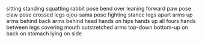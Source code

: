 sitting
standing
squatting
rabbit pose
bend over
leaning forward
paw pose
claw pose
crossed legs
ojou-sama pose
fighting stance
legs apart
arms up
arms behind back
arms behind head
hands on hips
hands up
all fours
hands between legs
covering mouth
outstretched arms
top-down bottom-up 
on back
on stomach
lying
on side
